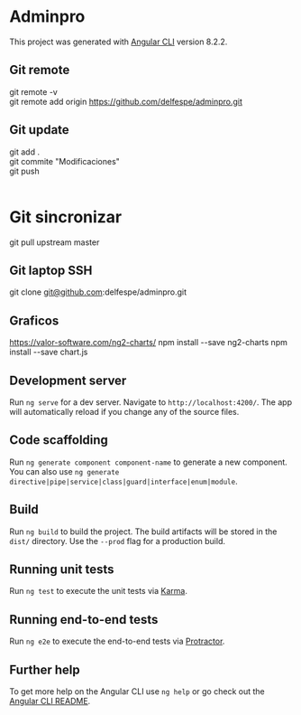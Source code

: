 # Adminpro

This project was generated with [Angular CLI](https://github.com/angular/angular-cli) version 8.2.2.
## Git remote
git remote -v <br />
git remote add origin https://github.com/delfespe/adminpro.git <br />

## Git update
git add . <br /> 
git commite "Modificaciones" <br />
git push <br />
<br />
# Git sincronizar
git pull upstream master
<br />

## Git laptop SSH
git clone git@github.com:delfespe/adminpro.git

## Graficos
https://valor-software.com/ng2-charts/
npm install --save ng2-charts
npm install --save chart.js

## Development server

Run `ng serve` for a dev server. Navigate to `http://localhost:4200/`. The app will automatically reload if you change any of the source files.

## Code scaffolding

Run `ng generate component component-name` to generate a new component. You can also use `ng generate directive|pipe|service|class|guard|interface|enum|module`.

## Build

Run `ng build` to build the project. The build artifacts will be stored in the `dist/` directory. Use the `--prod` flag for a production build.

## Running unit tests

Run `ng test` to execute the unit tests via [Karma](https://karma-runner.github.io).

## Running end-to-end tests

Run `ng e2e` to execute the end-to-end tests via [Protractor](http://www.protractortest.org/).

## Further help

To get more help on the Angular CLI use `ng help` or go check out the [Angular CLI README](https://github.com/angular/angular-cli/blob/master/README.md).

